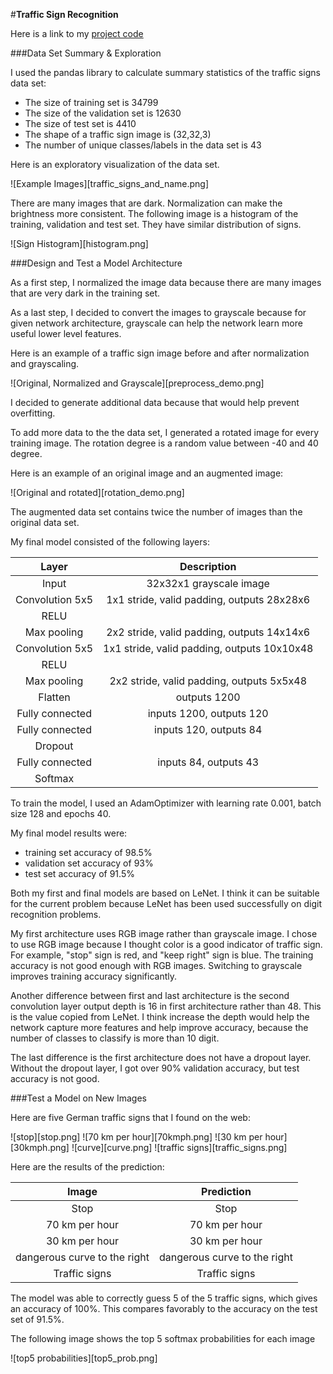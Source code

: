 #**Traffic Sign Recognition**

Here is a link to my [project code](https://github.com/zxy1256/CarND-Traffic-Sign-Classifier-Project/blob/master/Traffic_Sign_Classifier.ipynb)

###Data Set Summary & Exploration

I used the pandas library to calculate summary statistics of the traffic
signs data set:

* The size of training set is 34799
* The size of the validation set is 12630
* The size of test set is 4410
* The shape of a traffic sign image is (32,32,3)
* The number of unique classes/labels in the data set is 43

Here is an exploratory visualization of the data set.

![Example Images][traffic_signs_and_name.png]

There are many images that are dark. Normalization can make the brightness more
consistent. The following image is a histogram of the training, validation and
test set. They have similar distribution of signs.

![Sign Histogram][histogram.png]

###Design and Test a Model Architecture

As a first step, I normalized the image data because there are many images that
are very dark in the training set.

As a last step, I decided to convert the images to grayscale because for given
network architecture, grayscale can help the network learn more useful lower
level features.

Here is an example of a traffic sign image before and after normalization and
grayscaling.

![Original, Normalized and Grayscale][preprocess_demo.png]

I decided to generate additional data because that would help prevent overfitting.

To add more data to the the data set, I generated a rotated image for every
training image. The rotation degree is a random value between -40 and 40 degree.

Here is an example of an original image and an augmented image:

![Original and rotated][rotation_demo.png]

The augmented data set contains twice the number of images than the original
data set.

My final model consisted of the following layers:

| Layer           |     Description	        					            |
|:---------------:|:---------------------------------------------:|
| Input         	| 32x32x1 grayscale image						            |
| Convolution 5x5 | 1x1 stride, valid padding, outputs 28x28x6 	  |
| RELU					  |												                        |
| Max pooling	    | 2x2 stride,  valid padding, outputs 14x14x6 	|
| Convolution 5x5	| 1x1 stride, valid padding, outputs 10x10x48 	|
| RELU					  |												                        |
| Max pooling	    | 2x2 stride,  valid padding, outputs 5x5x48		|
| Flatten   	    | outputs 1200                              		|
| Fully connected	| inputs 1200, outputs 120                      |
| Fully connected	| inputs 120, outputs 84       									|
| Dropout	        |                             									|
| Fully connected	| inputs 84, outputs 43        									|
| Softmax				  |                                               |


To train the model, I used an AdamOptimizer with learning rate 0.001, batch size
128 and epochs 40.

My final model results were:
* training set accuracy of 98.5%
* validation set accuracy of 93%
* test set accuracy of 91.5%

Both my first and final models are based on LeNet. I think it can be suitable
for the current problem because LeNet has been used successfully on digit
recognition problems.

My first architecture uses RGB image rather than grayscale image. I chose to
use RGB image because I thought color is a good indicator of traffic sign. For
example, "stop" sign is red, and "keep right" sign is blue. The training accuracy
is not good enough with RGB images. Switching to grayscale improves training
accuracy significantly.

Another difference between first and last architecture is the second convolution
layer output depth is 16 in first architecture rather than 48. This is the value
copied from LeNet. I think increase the depth would help the network capture more
features and help improve accuracy, because the number of classes to classify is
more than 10 digit.

The last difference is the first architecture does not have a dropout layer.
Without the dropout layer, I got over 90% validation accuracy, but test accuracy
is not good.

###Test a Model on New Images

Here are five German traffic signs that I found on the web:

![stop][stop.png] ![70 km per hour][70kmph.png] ![30 km per hour][30kmph.png]  ![curve][curve.png] ![traffic signs][traffic_signs.png]

Here are the results of the prediction:

| Image			                   | Prediction	        					|
|:----------------------------:|:----------------------------:|
| Stop	      		             | Stop					 				        |
| 70 km per hour               | 70 km per hour 						  |
| 30 km per hour      	       | 30 km per hour   						|
| dangerous curve to the right | dangerous curve to the right |
| Traffic signs		             | Traffic signs      					|

The model was able to correctly guess 5 of the 5 traffic signs, which gives an accuracy of 100%. This compares favorably to the accuracy on the test set of
91.5%.

The following image shows the top 5 softmax probabilities for each image

![top5 probabilities][top5_prob.png]
